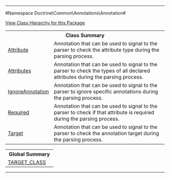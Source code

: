 

- - -

#Namespace Doctrine\Common\Annotations\Annotation#

<div><a href='https://github.com/JeyDotC/Hirudo-docs/blob/master/Doctrine/Common/Annotations/Annotation//package-tree.md'>View Class Hierarchy for this Package</a></div>

<table class="title">
<tr><th colspan="2" class="title">Class Summary</th></tr>
<tr><td class="name"><a href="https://github.com/JeyDotC/Hirudo-docs/blob/master/Doctrine/Common/Annotations/Annotation/Attribute.md">Attribute</a></td><td class="description">Annotation that can be used to signal to the parser
to check the attribute type during the parsing process.</td></tr>
<tr><td class="name"><a href="https://github.com/JeyDotC/Hirudo-docs/blob/master/Doctrine/Common/Annotations/Annotation/Attributes.md">Attributes</a></td><td class="description">Annotation that can be used to signal to the parser
to check the types of all declared attributes during the parsing process.</td></tr>
<tr><td class="name"><a href="https://github.com/JeyDotC/Hirudo-docs/blob/master/Doctrine/Common/Annotations/Annotation/IgnoreAnnotation.md">IgnoreAnnotation</a></td><td class="description">Annotation that can be used to signal to the parser to ignore specific
annotations during the parsing process.</td></tr>
<tr><td class="name"><a href="https://github.com/JeyDotC/Hirudo-docs/blob/master/Doctrine/Common/Annotations/Annotation/Required.md">Required</a></td><td class="description">Annotation that can be used to signal to the parser
to check if that attribute is required during the parsing process.</td></tr>
<tr><td class="name"><a href="https://github.com/JeyDotC/Hirudo-docs/blob/master/Doctrine/Common/Annotations/Annotation/Target.md">Target</a></td><td class="description">Annotation that can be used to signal to the parser
to check the annotation target during the parsing process.</td></tr>
</table>

<table class="title">
<tr><th colspan="2" class="title">Global Summary</th></tr>
<tr><td class="name"><a href="package-globals.md#TARGET_CLASS">TARGET_CLASS</a></td><td class="description"></td></tr>
</table>

- - -

